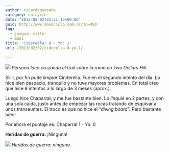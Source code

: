 ```yaml
---
author: ricardoquesada
category: unicycle
date: "2013-02-02T23:51:16+00:00"
guid: http://www.monociclo.com.ar/?p=450
tag:
  - joaquin miller
  - muni
title: 'Ciderella: 8 - Yo: 1'
url: /2013/02/02/ciderella-8-yo-1/

---
```

[![](https://lh3.googleusercontent.com/-3zpZlwQat-Y/UQ2kxg1b7FI/AAAAAAAAr0s/UREfP_wLO4A/s400/IMG_2105.JPG)](https://picasaweb.google.com/lh/photo/BiQ0CgYE0n06DvtIJ3GhstMTjNZETYmyPJy0liipFm0?feat=directlink)
*Persona loca cruzando el trail sobre la rama en _Two Dollars Hill_.*

Siiiii, por fin pude _limpiar_ Cinderella. Fue en el segundo intento del día. Lo hice bien despacio, tranquilo y no tuve mayores problemas. En total creo que hice 9 intentos a lo largo de 3 meses (aprox.).

Luego hice Chaparral, y me fue bastante bien. Lo _linquié_ en 2 partes, y con una sola caida, justo antes de empezar las rocas tratando de esquivar a unos transeuntes. El truco es que no hice el _"diving board"._¡Pero bastante bien!

Por ahora el puntaje es: Chaparral:1 - Yo: 0

**Heridas de guerra:** ¡Ninguna!

![](https://lh4.googleusercontent.com/-Yms8K4EiWZg/UQ2lAIryYoI/AAAAAAAAr04/vNAmrFrZhhE/s288/heridas.jpg)
*Heridas de guerra: ninguna.*
